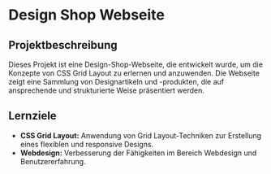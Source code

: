 # Design Shop Webseite

## Projektbeschreibung

Dieses Projekt ist eine Design-Shop-Webseite, die entwickelt wurde, um die Konzepte von CSS Grid Layout zu erlernen und anzuwenden. Die Webseite zeigt eine Sammlung von Designartikeln und -produkten, die auf ansprechende und strukturierte Weise präsentiert werden.

## Lernziele

- **CSS Grid Layout:** Anwendung von Grid Layout-Techniken zur Erstellung eines flexiblen und responsive Designs.
- **Webdesign:** Verbesserung der Fähigkeiten im Bereich Webdesign und Benutzererfahrung.


